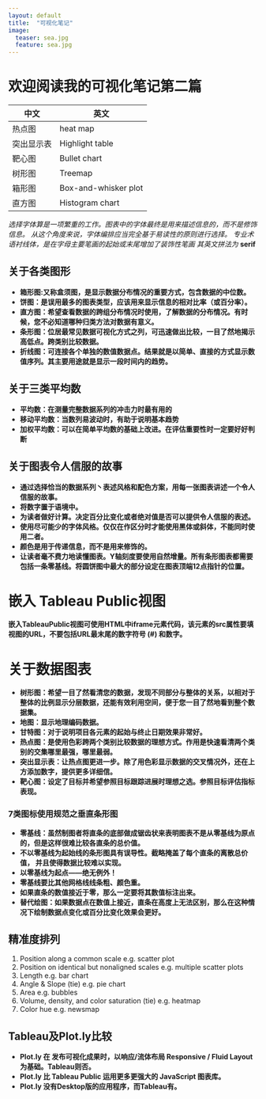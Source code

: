 ```yaml
---
layout: default
title:  "可视化笔记"
image:
  teaser: sea.jpg
  feature: sea.jpg
---
```

# 欢迎阅读我的可视化笔记第二篇

中文|英文
-|-
热点图|heat map
突出显示表|Highlight table
靶心图|Bullet chart
树形图|Treemap
箱形图|Box-and-whisker plot
直方图|Histogram chart

_选择字体算是一项繁重的工作。图表中的字体最终是用来描述信息的，而不是修饰信息。
从这个角度来说，字体编排应当完全基于易读性的原则进行选择。
专业术语衬线体，是在字母主要笔画的起始或末尾增加了装饰性笔画
其英文拼法为_ **serif**

## 关于各类图形

+ **箱形图:又称盒须图，是显示数据分布情况的重要方式，包含数据的中位数。**
+ **饼图：是误用最多的图表类型，应该用来显示信息的相对比率（或百分率）。**
+ **直方图：希望查看数据的跨组分布情况时使用，了解数据的分布情况。有时候，您不必知道哪种归类方法对数据有意义。**
+ **条形图：位居最常见数据可视化方式之列，可迅速做出比较，一目了然地揭示高低点。跨类别比较数据。**
+ **折线图：可连接各个单独的数值数据点。结果就是以简单、直接的方式显示数值序列。其主要用途就是显示一段时间内的趋势。**

## 关于三类平均数
+ **平均数：在测量完整数据系列的冲击力时最有用的**
+ **移动平均数：当数列易波动时，有助于说明基本趋势**
+ **加权平均数：可以在简单平均数的基础上改进。在评估重要性时一定要好好判断**

## 关于图表令人信服的故事
+ **通过选择恰当的数据系列丶表述风格和配色方案，用每一张图表讲述一个令人信服的故事。**
+ **将数字置于语境中。**
+ **为读者做好计算。决定百分比变化或者绝对值是否可以提供令人信服的表述。**
+ **使用尽可能少的字体风格。仅仅在作区分时才能使用黑体或斜体，不能同时使用二者。**
+ **颜色是用于传递信息，而不是用来修饰的。**
+ **让读者毫不费力地读懂图表。Y轴刻度要使用自然增量。所有条形图表都需要包括一条零基线。将圆饼图中最大的部分设定在图表顶端12点指针的位置。**

# 嵌入 Tableau Public视图
**嵌入TableauPublic视图可使用HTML中iframe元素代码，该元素的src属性要填视图的URL，不要包括URL最末尾的数字符号 (#) 和数字。**

# 关于数据图表
+ **树形图：希望一目了然看清您的数据，发现不同部分与整体的关系，以相对于整体的比例显示分层数据，还能有效利用空间，便于您一目了然地看到整个数据集。**
+ **地图：显示地理编码数据。** 
+ **甘特图：对于说明项目各元素的起始与终止日期效果非常好。**
+ **热点图：是使用色彩跨两个类别比较数据的理想方式。作用是快速看清两个类别的交集哪里最强，哪里最弱。**
+ **突出显示表：让热点图更进一步。除了用色彩显示数据的交叉情况外，还在上方添加数字，提供更多详细信。** 
+ **靶心图：设定了目标并希望参照目标跟踪进展时理想之选。参照目标评估指标表现。**

### 7类图标使用规范之垂直条形图
+ **零基线：虽然制图者将直条的底部做成锯齿状来表明图表不是从零基线为原点的，但是这样很难比较各直条的总价值。**
+ **不以零基线为起始线的条形图具有误导性。截略掩盖了每个直条的离散总价值， 并且使得数据比较难以实现。**
+ **以零基线为起点——绝无例外！**
+ **零基线要比其他网格线线条粗、颜色重。**
+ **如果直条的数值接近于零，那么一定要将其数值标注出来。**
+ **替代绘图：如果数据点在数值上接近，直条在高度上无法区别，那么在这种情况下绘制数据点变化或百分比变化效果会更好。**

## 精准度排列
1. Position along a common scale e.g. scatter plot
2. Position on identical but nonaligned scales e.g. multiple scatter plots
3. Length e.g. bar chart
4. Angle & Slope (tie) e.g. pie chart
5. Area e.g. bubbles
6. Volume, density, and color saturation (tie) e.g. heatmap
7. Color hue e.g. newsmap 

## Tableau及Plot.ly比较
+ **Plot.ly 在 发布可视化成果时，以响应/流体布局 Responsive / Fluid Layout 为基础。Tableau则否。**
+ **Plot.ly 比  Tableau Public 运用更多更强大的 JavaScript 图表库。**
+ **Plot.ly 没有Desktop版的应用程序，而Tableau有。**